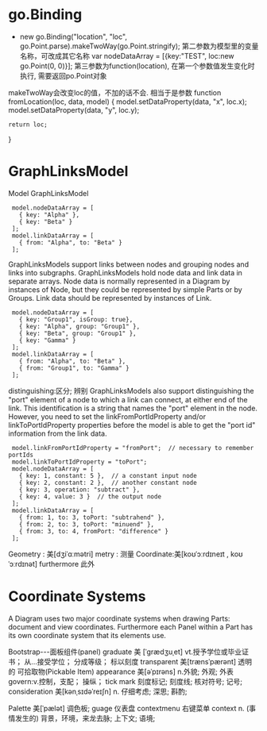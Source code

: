 
# go.Binding
* new go.Binding("location", "loc", go.Point.parse).makeTwoWay(go.Point.stringify);
第二参数为模型里的变量名称，可改成其它名称 var nodeDataArray = [{key:"TEST", loc:new go.Point(0, 0)}];
第三参数为function(location), 在第一个参数值发生变化时执行, 需要返回po.Point对象

makeTwoWay会改变loc的值，不加的话不会.
相当于是参数
function fromLocation(loc, data, model) {
    model.setDataProperty(data, "x", loc.x);
    model.setDataProperty(data, "y", loc.y);
    
	return loc;
}


# GraphLinksModel
Model GraphLinksModel

```
 model.nodeDataArray = [
   { key: "Alpha" },
   { key: "Beta" }
 ];
 model.linkDataArray = [
   { from: "Alpha", to: "Beta" }
 ];

```

GraphLinksModels support links between nodes and grouping nodes and links into subgraphs. 
GraphLinksModels hold node data and link data in separate arrays.
Node data is normally represented in a Diagram by instances of Node, but they could be represented by simple Parts or by Groups. 
Link data should be represented by instances of Link.

```
 model.nodeDataArray = [
   { key: "Group1", isGroup: true},
   { key: "Alpha", group: "Group1" },
   { key: "Beta", group: "Group1" },
   { key: "Gamma" }
 ];
 model.linkDataArray = [
   { from: "Alpha", to: "Beta" },
   { from: "Group1", to: "Gamma" }
 ];
```
distinguishing:区分; 辨别
GraphLinksModels also support distinguishing the "port" element of a node to which a link can connect, at either end of the link.
This identification is a string that names the "port" element in the node. However, you need to set the linkFromPortIdProperty and/or linkToPortIdProperty properties before the model is able to get the "port id" information from the link data.

```
 model.linkFromPortIdProperty = "fromPort";  // necessary to remember portIds
 model.linkToPortIdProperty = "toPort";
 model.nodeDataArray = [
   { key: 1, constant: 5 },  // a constant input node
   { key: 2, constant: 2 },  // another constant node
   { key: 3, operation: "subtract" },
   { key: 4, value: 3 }  // the output node
 ];
 model.linkDataArray = [
   { from: 1, to: 3, toPort: "subtrahend" },
   { from: 2, to: 3, toPort: "minuend" },
   { from: 3, to: 4, fromPort: "difference" }
 ];
```

Geometry : 美[dʒiˈɑːmətri] metry : 测量
Coordinate:美[koʊˈɔːrdɪneɪt , koʊˈɔːrdɪnət]
furthermore 此外
# Coordinate Systems
A Diagram uses two major coordinate systems when drawing Parts: document and view coordinates. Furthermore each Panel within a Part has its own coordinate system that its elements use.



Bootstrap---面板组件(panel)
graduate  美 [ˈɡrædʒuˌet] 
vt.授予学位或毕业证书； 从…接受学位； 分成等级； 标以刻度
transparent 美[trænsˈpærənt] 透明的
可拾取物(Pickable Item) appearance 	美[əˈpɪrəns] n.外貌; 外观; 外表 govern:v.控制，支配； 操纵；
tick mark 刻度标记; 刻度线; 核对符号; 记号;
consideration 美[kənˌsɪdəˈreɪʃn] n.	仔细考虑; 深思; 斟酌;


Palette 美[ˈpælət] 调色板;
guage 仪表盘 
contextmenu 右键菜单 context n.	(事情发生的) 背景，环境，来龙去脉; 上下文; 语境;


































